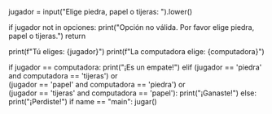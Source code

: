 jugador = input("Elige piedra, papel o tijeras: ").lower()

if jugador not in opciones:
    print("Opción no válida. Por favor elige piedra, papel o tijeras.")
    return

print(f"Tú eliges: {jugador}")
print(f"La computadora elige: {computadora}")

if jugador == computadora:
    print("¡Es un empate!")
elif (jugador == 'piedra' and computadora == 'tijeras') or \
     (jugador == 'papel' and computadora == 'piedra') or \
     (jugador == 'tijeras' and computadora == 'papel'):
    print("¡Ganaste!")
else:
    print("¡Perdiste!")
if name == "main": jugar()
